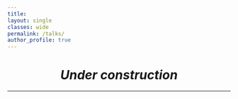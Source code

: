 ```yaml
---
title: 
layout: single
classes: wide
permalink: /talks/
author_profile: true
---
```



# <center> _Under construction_ </center>
- - -


